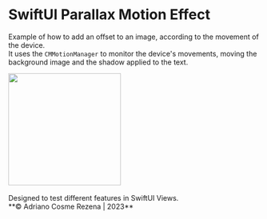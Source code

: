 # SwiftUI Parallax Motion Effect
Example of how to add an offset to an image, according to the movement of the device.<br>
It uses the `CMMotionManager` to monitor the device's movements, moving the background image and the shadow applied to the text.<br>

<img src="screenshots/image1.gif" width="225">
<br>
<br>
Designed to test different features in SwiftUI Views.<br>
**© Adriano Cosme Rezena | 2023**
